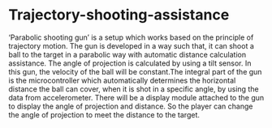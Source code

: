 # Trajectory-shooting-assistance

‘Parabolic shooting gun’ is a setup which works based on the principle of trajectory motion. The
gun is developed in a way such that, it can shoot a ball to the target in a parabolic way with
automatic distance calculation assistance. The angle of projection is calculated by using a tilt
sensor. In this gun, the velocity of the ball will be constant.The integral part of the gun is the
microcontroller which automatically determines the horizontal distance the ball can cover, when
it is shot in a specific angle, by using the data from accelerometer. There will be a display module
attached to the gun to display the angle of projection and distance. So the player can change the
angle of projection to meet the distance to the target.
